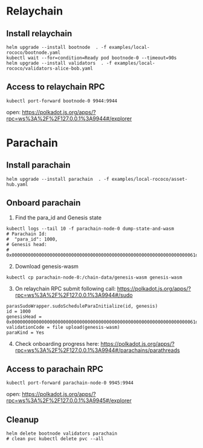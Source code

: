 # Relaychain
## Install relaychain 
```shell
helm upgrade --install bootnode  . -f examples/local-rococo/bootnode.yaml
kubectl wait --for=condition=Ready pod bootnode-0 --timeout=90s
helm upgrade --install validators  . -f examples/local-rococo/validators-alice-bob.yaml

```

## Access to relaychain RPC
```shell
kubectl port-forward bootnode-0 9944:9944
```
open:  https://polkadot.js.org/apps/?rpc=ws%3A%2F%2F127.0.0.1%3A9944#/explorer

# Parachain
## Install parachain 
```shell
helm upgrade --install parachain  . -f examples/local-rococo/asset-hub.yaml
```

## Onboard parachain
1. Find the para_id and Genesis state
```shell
kubectl logs --tail 10 -f parachain-node-0 dump-state-and-wasm
# Parachain Id: 
#  "para_id": 1000,
# Genesis head:  
# 0x00000000000000000000000000000000000000000000000000000000000000000061dc4546910e4a874f59af705dd079344ecb7759f526cf86cf21db67473d0b4f03170a2e7597b7b7e3d84c05391d139a62b157e78786d8c082f29dcf4c11131400
```
2. Download genesis-wasm
```shell
kubectl cp parachain-node-0:/chain-data/genesis-wasm genesis-wasm
```
3. On relaychain RPC submit following call:
https://polkadot.js.org/apps/?rpc=ws%3A%2F%2F127.0.0.1%3A9944#/sudo
```shell
parasSudoWrapper.sudoScheduleParaInitialize(id, genesis)
id = 1000
genesisHead = 0x00000000000000000000000000000000000000000000000000000000000000000061dc4546910e4a874f59af705dd079344ecb7759f526cf86cf21db67473d0b4f03170a2e7597b7b7e3d84c05391d139a62b157e78786d8c082f29dcf4c11131400
validationCode = file upload(genesis-wasm)
paraKind = Yes
```
4. Check onboarding progress here: https://polkadot.js.org/apps/?rpc=ws%3A%2F%2F127.0.0.1%3A9944#/parachains/parathreads

## Access to parachain RPC
```shell
kubectl port-forward parachain-node-0 9945:9944
```
open:  https://polkadot.js.org/apps/?rpc=ws%3A%2F%2F127.0.0.1%3A9945#/explorer

## Cleanup
```shell
helm delete bootnode validators parachain
# clean pvc kubectl delete pvc --all
```